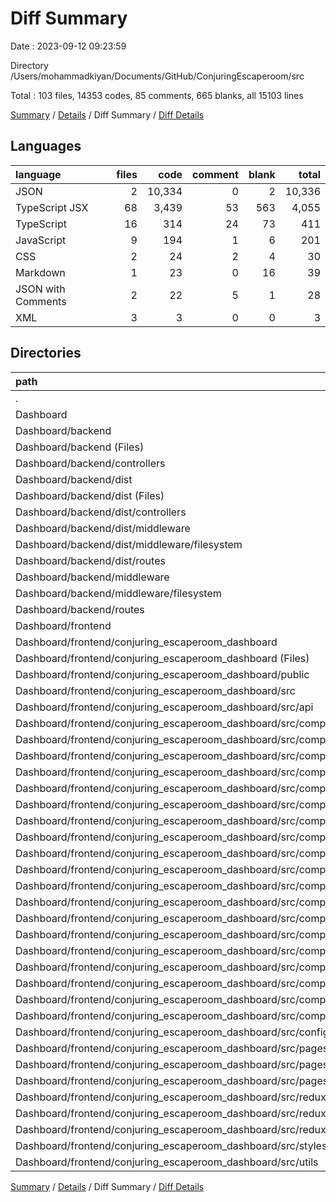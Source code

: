 # Diff Summary

Date : 2023-09-12 09:23:59

Directory /Users/mohammadkiyan/Documents/GitHub/ConjuringEscaperoom/src

Total : 103 files,  14353 codes, 85 comments, 665 blanks, all 15103 lines

[Summary](results.md) / [Details](details.md) / Diff Summary / [Diff Details](diff-details.md)

## Languages
| language | files | code | comment | blank | total |
| :--- | ---: | ---: | ---: | ---: | ---: |
| JSON | 2 | 10,334 | 0 | 2 | 10,336 |
| TypeScript JSX | 68 | 3,439 | 53 | 563 | 4,055 |
| TypeScript | 16 | 314 | 24 | 73 | 411 |
| JavaScript | 9 | 194 | 1 | 6 | 201 |
| CSS | 2 | 24 | 2 | 4 | 30 |
| Markdown | 1 | 23 | 0 | 16 | 39 |
| JSON with Comments | 2 | 22 | 5 | 1 | 28 |
| XML | 3 | 3 | 0 | 0 | 3 |

## Directories
| path | files | code | comment | blank | total |
| :--- | ---: | ---: | ---: | ---: | ---: |
| . | 103 | 14,353 | 85 | 665 | 15,103 |
| Dashboard | 103 | 14,353 | 85 | 665 | 15,103 |
| Dashboard/backend | 11 | 226 | -2 | 13 | 237 |
| Dashboard/backend (Files) | 1 | 2 | 0 | 0 | 2 |
| Dashboard/backend/controllers | 2 | 62 | 0 | 9 | 71 |
| Dashboard/backend/dist | 6 | 175 | -1 | 3 | 177 |
| Dashboard/backend/dist (Files) | 1 | 2 | 0 | 0 | 2 |
| Dashboard/backend/dist/controllers | 3 | 155 | 0 | 2 | 157 |
| Dashboard/backend/dist/middleware | 1 | 1 | -1 | 0 | 0 |
| Dashboard/backend/dist/middleware/filesystem | 1 | 1 | -1 | 0 | 0 |
| Dashboard/backend/dist/routes | 1 | 17 | 0 | 1 | 18 |
| Dashboard/backend/middleware | 1 | -25 | -1 | -5 | -31 |
| Dashboard/backend/middleware/filesystem | 1 | -25 | -1 | -5 | -31 |
| Dashboard/backend/routes | 1 | 12 | 0 | 6 | 18 |
| Dashboard/frontend | 92 | 14,127 | 87 | 652 | 14,866 |
| Dashboard/frontend/conjuring_escaperoom_dashboard | 92 | 14,127 | 87 | 652 | 14,866 |
| Dashboard/frontend/conjuring_escaperoom_dashboard (Files) | 8 | 10,398 | 7 | 22 | 10,427 |
| Dashboard/frontend/conjuring_escaperoom_dashboard/public | 3 | 3 | 0 | 0 | 3 |
| Dashboard/frontend/conjuring_escaperoom_dashboard/src | 81 | 3,726 | 80 | 630 | 4,436 |
| Dashboard/frontend/conjuring_escaperoom_dashboard/src/api | 2 | 34 | 0 | 2 | 36 |
| Dashboard/frontend/conjuring_escaperoom_dashboard/src/components | 59 | 3,242 | 50 | 521 | 3,813 |
| Dashboard/frontend/conjuring_escaperoom_dashboard/src/components (Files) | 6 | 174 | 35 | 40 | 249 |
| Dashboard/frontend/conjuring_escaperoom_dashboard/src/components/Button | 2 | 56 | 0 | 12 | 68 |
| Dashboard/frontend/conjuring_escaperoom_dashboard/src/components/Card | 6 | 262 | 4 | 51 | 317 |
| Dashboard/frontend/conjuring_escaperoom_dashboard/src/components/Cross | 19 | 1,140 | 3 | 189 | 1,332 |
| Dashboard/frontend/conjuring_escaperoom_dashboard/src/components/Cross (Files) | 12 | 778 | 3 | 128 | 909 |
| Dashboard/frontend/conjuring_escaperoom_dashboard/src/components/Cross/sections | 2 | 163 | 0 | 28 | 191 |
| Dashboard/frontend/conjuring_escaperoom_dashboard/src/components/Cross/toolbars | 5 | 199 | 0 | 33 | 232 |
| Dashboard/frontend/conjuring_escaperoom_dashboard/src/components/Form | 7 | 484 | 0 | 64 | 548 |
| Dashboard/frontend/conjuring_escaperoom_dashboard/src/components/Mediaplayer | 4 | 519 | 1 | 57 | 577 |
| Dashboard/frontend/conjuring_escaperoom_dashboard/src/components/PortableFinder | 9 | 476 | 4 | 75 | 555 |
| Dashboard/frontend/conjuring_escaperoom_dashboard/src/components/PortableFinder (Files) | 1 | 25 | 0 | 6 | 31 |
| Dashboard/frontend/conjuring_escaperoom_dashboard/src/components/PortableFinder/mediaPlayer | 5 | 243 | 4 | 49 | 296 |
| Dashboard/frontend/conjuring_escaperoom_dashboard/src/components/PortableFinder/signal | 3 | 208 | 0 | 20 | 228 |
| Dashboard/frontend/conjuring_escaperoom_dashboard/src/components/PortableFinder/signal (Files) | 1 | 75 | 0 | 5 | 80 |
| Dashboard/frontend/conjuring_escaperoom_dashboard/src/components/PortableFinder/signal/signalFinder | 1 | 75 | 0 | 9 | 84 |
| Dashboard/frontend/conjuring_escaperoom_dashboard/src/components/PortableFinder/signal/signalMeter | 1 | 58 | 0 | 6 | 64 |
| Dashboard/frontend/conjuring_escaperoom_dashboard/src/components/TagFinder | 2 | 40 | 0 | 13 | 53 |
| Dashboard/frontend/conjuring_escaperoom_dashboard/src/components/navigation | 4 | 91 | 3 | 20 | 114 |
| Dashboard/frontend/conjuring_escaperoom_dashboard/src/configs | 1 | 5 | 0 | 2 | 7 |
| Dashboard/frontend/conjuring_escaperoom_dashboard/src/pages | 11 | 229 | 5 | 50 | 284 |
| Dashboard/frontend/conjuring_escaperoom_dashboard/src/pages (Files) | 9 | 197 | 3 | 42 | 242 |
| Dashboard/frontend/conjuring_escaperoom_dashboard/src/pages/api | 2 | 32 | 2 | 8 | 42 |
| Dashboard/frontend/conjuring_escaperoom_dashboard/src/redux | 5 | 132 | 23 | 36 | 191 |
| Dashboard/frontend/conjuring_escaperoom_dashboard/src/redux (Files) | 1 | 11 | 2 | 5 | 18 |
| Dashboard/frontend/conjuring_escaperoom_dashboard/src/redux/reducers | 4 | 121 | 21 | 31 | 173 |
| Dashboard/frontend/conjuring_escaperoom_dashboard/src/styles | 2 | 24 | 2 | 4 | 30 |
| Dashboard/frontend/conjuring_escaperoom_dashboard/src/utils | 1 | 60 | 0 | 15 | 75 |

[Summary](results.md) / [Details](details.md) / Diff Summary / [Diff Details](diff-details.md)